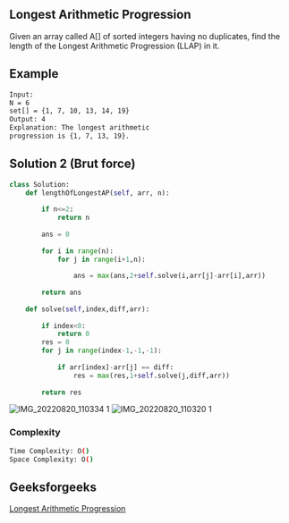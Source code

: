 ## Longest Arithmetic Progression
Given an array called A[] of sorted integers having no duplicates, find the length of the Longest Arithmetic Progression (LLAP) in it.
## Example
```bash
Input:
N = 6
set[] = {1, 7, 10, 13, 14, 19}
Output: 4
Explanation: The longest arithmetic 
progression is {1, 7, 13, 19}.

```

## Solution 2 (Brut force)

```Python
class Solution:
    def lengthOfLongestAP(self, arr, n):
        
        if n<=2:
            return n
        
        ans = 0
        
        for i in range(n):
            for j in range(i+1,n):
                
                ans = max(ans,2+self.solve(i,arr[j]-arr[i],arr))
                
        return ans
        
    def solve(self,index,diff,arr):
        
        if index<0:
            return 0
        res = 0    
        for j in range(index-1,-1,-1):
            
            if arr[index]-arr[j] == diff:
                res = max(res,1+self.solve(j,diff,arr))
                
        return res
```

![IMG_20220820_110334 1](https://user-images.githubusercontent.com/94613732/185730623-09441855-1b3a-48cb-a7e1-3c9c70f07848.jpg)
![IMG_20220820_110320 1](https://user-images.githubusercontent.com/94613732/185730657-7474c4aa-2a29-4e3d-aeee-c9b347623f2c.jpg)
### Complexity
 
```bash
Time Complexity: O()
Space Complexity: O()
```




## Geeksforgeeks
[Longest Arithmetic Progression](https://practice.geeksforgeeks.org/problems/longest-arithmetic-progression1019/1)
